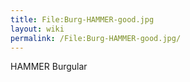 ```yaml
---
title: File:Burg-HAMMER-good.jpg
layout: wiki
permalink: /File:Burg-HAMMER-good.jpg/
---
```


HAMMER Burgular